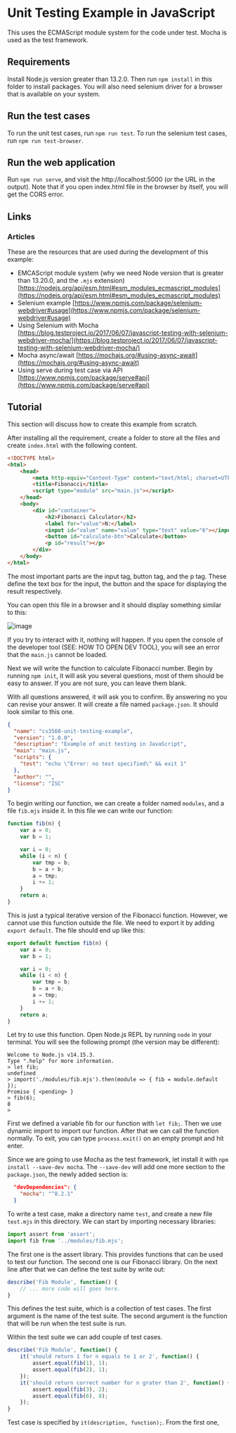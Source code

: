 # Unit Testing Example in JavaScript

This uses the ECMAScript module system for the code under test. Mocha is used
as the test framework.

## Requirements

Install Node.js version greater than 13.2.0. Then run `npm install` in this folder to install packages. You will also need selenium driver for a browser that is available on your system.

## Run the test cases

To run the unit test cases, run `npm run test`. To run the selenium test cases, run `npm run test-browser`.

## Run the web application

Run `npm run serve`, and visit the http://localhost:5000 (or the URL in the output). Note that
if you open index.html file in the browser by itself, you will get the CORS error.

## Links

### Articles

These are the resources that are used during the development of this example:

- EMCAScript module system (why we need Node version that is greater than 13.20.0, and the `.mjs` extension) [https://nodejs.org/api/esm.html#esm_modules_ecmascript_modules](https://nodejs.org/api/esm.html#esm_modules_ecmascript_modules)
- Selenium example [https://www.npmjs.com/package/selenium-webdriver#usage](https://www.npmjs.com/package/selenium-webdriver#usage)
- Using Selenium with Mocha [https://blog.testproject.io/2017/06/07/javascript-testing-with-selenium-webdriver-mocha/](https://blog.testproject.io/2017/06/07/javascript-testing-with-selenium-webdriver-mocha/)
- Mocha async/await [https://mochajs.org/#using-async-await](https://mochajs.org/#using-async-await)
- Using serve during test case via API [https://www.npmjs.com/package/serve#api](https://www.npmjs.com/package/serve#api)

## Tutorial

This section will discuss how to create this example from scratch.

After installing all the requirement, create a folder to store all the files and create `index.html` with the following content.

```html
<!DOCTYPE html>
<html>
    <head>
        <meta http-equiv="Content-Type" content="text/html; charset=UTF-8" />
        <title>Fibonacci</title>
        <script type="module" src="main.js"></script>
    </head>
    <body>
        <div id="container">
            <h2>Fibonacci Calculator</h2>
            <label for="value">N:</label>
            <input id="value" name="value" type="text" value="6"></input>
            <button id="calculate-btn">Calculate</button>
            <p id="result"></p>
        </div>
    </body>
</html>
```

The most important parts are the input tag, button tag, and the p tag. These define the text box for the input, the button and the space for displaying the result respectively.

You can open this file in a browser and it should display something similar to this:


![image](https://user-images.githubusercontent.com/54723539/139168950-3287b709-317c-44d6-9a6e-5aa1041e4420.png)


If you try to interact with it, nothing will happen. If you open the console of the developer tool (SEE: HOW TO OPEN DEV TOOL), you will see an error that the `main.js` cannot be loaded.

Next we will write the function to calculate Fibonacci number. Begin by running `npm init`, it will ask you several questions, most of them should be easy to answer. If you are not sure, you can leave them blank.

With all questions answered, it will ask you to confirm. By answering no you can revise your answer. It will create a file named `package.json`. It should look similar to this one.

```json
{
  "name": "cs3560-unit-testing-example",
  "version": "1.0.0",
  "description": "Example of unit testing in JavaScript",
  "main": "main.js",
  "scripts": {
    "test": "echo \"Error: no test specified\" && exit 1"
  },
  "author": "",
  "license": "ISC"
}
```

To begin writing our function, we can create a folder named `modules`, and a file `fib.mjs` inside it. In this file we can write our function:

```javascript
function fib(n) {
    var a = 0;
    var b = 1;

    var i = 0;
    while (i < n) {
        var tmp = b;
        b = a + b;
        a = tmp;
        i += 1;
    }
    return a;
}
```

This is just a typical iterative version of the Fibonacci function. However, we cannot use this function outside the file. We need to export it by adding `export default`. The file should end up like this:

```javascript
export default function fib(n) {
    var a = 0;
    var b = 1;

    var i = 0;
    while (i < n) {
        var tmp = b;
        b = a + b;
        a = tmp;
        i += 1;
    }
    return a;
}
```

Let try to use this function. Open Node.js REPL by running `node` in your terminal. You will see the following prompt (the version may be different):

```shell
Welcome to Node.js v14.15.3.
Type ".help" for more information.
> let fib;
undefined
> import('./modules/fib.mjs').then(module => { fib = module.default });
Promise { <pending> }
> fib(6);
8
>
```

First we defined a variable fib for our function with `let fib;`. Then we use dynamic import to import our function. After that we can call the function normally. To exit, you can type `process.exit()` on an empty prompt and hit enter.

Since we are going to use Mocha as the test framework, let install it with `npm install --save-dev mocha`. The `--save-dev` will add one more section to the `package.json`, the newly added section is:

```json
  "devDependencies": {
    "mocha": "^8.2.1"
  }
```

To write a test case, make a directory name `test`, and create a new file `test.mjs` in this directory. We can start by importing necessary libraries:

```javascript
import assert from 'assert';
import fib from '../modules/fib.mjs';
```

The first one is the assert library. This provides functions that can be used to test our function. The second one is our Fibonacci library. On the next line after that we can define the test suite by write out:

```javascript
describe('Fib Module', function() {
    // ... more code will goes here.
}
```

This defines the test suite, which is a collection of test cases. The first argument is the name of the test suite. The second argument is the function that will be run when the test suite is run.

Within the test suite we can add couple of test cases.

```javascript
describe('Fib Module', function() {
    it('should return 1 for n equals to 1 or 2', function() {
        assert.equal(fib(1), 1);
        assert.equal(fib(2), 1);
    });
    it('should return correct number for n grater than 2', function() {
        assert.equal(fib(3), 2);
        assert.equal(fib(6), 8);
    });
}
```

Test case is specified by `it(description, function);`. From the first one, 
